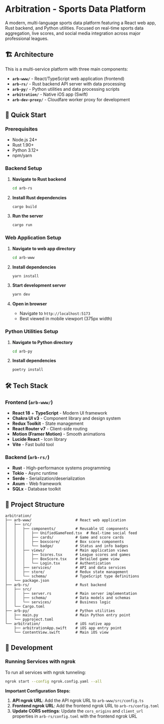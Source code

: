 # Arbitration - Sports Data Platform

A modern, multi-language sports data platform featuring a React web app, Rust backend, and Python utilities. Focused on real-time sports data aggregation, live scores, and social media integration across major professional leagues.

## 🏗️ Architecture

This is a multi-service platform with three main components:

- **`arb-www/`** - React/TypeScript web application (frontend)
- **`arb-rs/`** - Rust backend API server with data processing
- **`arb-py/`** - Python utilities and data processing scripts
- **`arbitration/`** - Native iOS app (Swift)
- **`arb-dev-proxy/`** - Cloudfare worker proxy for development

## 🚀 Quick Start

### Prerequisites
- Node.js 24+
- Rust 1.90+
- Python 3.12+
- npm/yarn

### Backend Setup

1. **Navigate to Rust backend**
   ```bash
   cd arb-rs
   ```

2. **Install Rust dependencies**
   ```bash
   cargo build
   ```

3. **Run the server**
   ```bash
   cargo run
   ```

### Web Application Setup

1. **Navigate to web app directory**
   ```bash
   cd arb-www
   ```

2. **Install dependencies**
   ```bash
   yarn install
   ```

3. **Start development server**
   ```bash
   yarn dev
   ```

4. **Open in browser**
   - Navigate to `http://localhost:5173`
   - Best viewed in mobile viewport (375px width)

### Python Utilities Setup

1. **Navigate to Python directory**
   ```bash
   cd arb-py
   ```

2. **Install dependencies**
   ```bash
   poetry install
   ```


## 🛠️ Tech Stack

### Frontend (`arb-www/`)
- **React 18** + **TypeScript** - Modern UI framework
- **Chakra UI v3** - Component library and design system
- **Redux Toolkit** - State management
- **React Router v7** - Client-side routing
- **Motion (Framer Motion)** - Smooth animations
- **Lucide React** - Icon library
- **Vite** - Fast build tool

### Backend (`arb-rs/`)
- **Rust** - High-performance systems programming
- **Tokio** - Async runtime
- **Serde** - Serialization/deserialization
- **Axum** - Web framework
- **SQLx** - Database toolkit


## 📂 Project Structure

```
arbitration/
├── arb-www/                    # React web application
│   ├── src/
│   │   ├── components/         # Reusable UI components
│   │   │   ├── UnifiedGameFeed.tsx  # Real-time social feed
│   │   │   ├── cards/          # Game and score cards
│   │   │   ├── boxscore/       # Box score components
│   │   │   └── badge/          # Status and info badges
│   │   ├── views/              # Main application views
│   │   │   ├── Scores.tsx      # League scores and games
│   │   │   ├── BoxScore.tsx    # Detailed game view
│   │   │   └── Login.tsx       # Authentication
│   │   ├── services/           # API and data services
│   │   ├── store/              # Redux state management
│   │   └── schema/             # TypeScript type definitions
│   └── package.json
├── arb-rs/                     # Rust backend
│   ├── src/
│   │   ├── server.rs           # Main server implementation
│   │   ├── schema/             # Data models and schemas
│   │   └── services/           # Business logic
│   └── Cargo.toml
├── arb-py/                     # Python utilities
│   ├── main.py                 # Main Python entry point
│   └── pyproject.toml
└── arbitration/                # iOS native app
    ├── arbitrationApp.swift    # iOS app entry point
    └── ContentView.swift       # Main iOS view
```

## 🔧 Development

### Running Services with ngrok

To run all services with ngrok tunneling:

```bash
ngrok start --config ngrok.config.yaml --all
```

**Important Configuration Steps:**

1. **API ngrok URL**: Add the API ngrok URL to `arb-www/src/config.ts`
2. **Frontend ngrok URL**: Add the frontend ngrok URL to `arb-rs/config.toml`
3. **Update CORS settings**: Update the `cors_origins` and `client_url` properties in `arb-rs/config.toml` with the frontend ngrok URL

